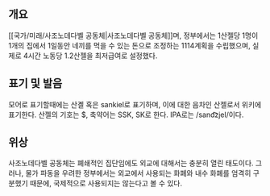 ## 개요
[[국가/미래/사조노데다벨 공동체|사조노데다벨 공동체]]며, 정부에서는 1산젤당 1명이 1개의 집에서 1일동안 네끼를 먹을 수 있는 돈으로 조정하는 1114계획을 수립했으며, 실제로 4시간 노동당 1.2산젤을 최저급여로 설정했다.

## 표기 및 발음
모어로 표기할때에는 산곌 혹은 sankiel로 표기하며, 이에 대한 음차인 산젤로서 위키에 표기한다. 산젤의 기호는 $, 축약어는 SSK, SK로 한다. IPA로는 /sand͡zjel/이다.

## 위상
사조노데다벨 공동체는 폐쇄적인 집단임에도 외교에 대해서는 충분히 열린 태도이다. 그러나, 물가 파동을 우려한 정부에서는 외교에서 사용되는 화폐와 내수 화폐를 엄격히 구분했기 때문에, 국제적으로 사용되지는 않는다고 볼 수 있다.